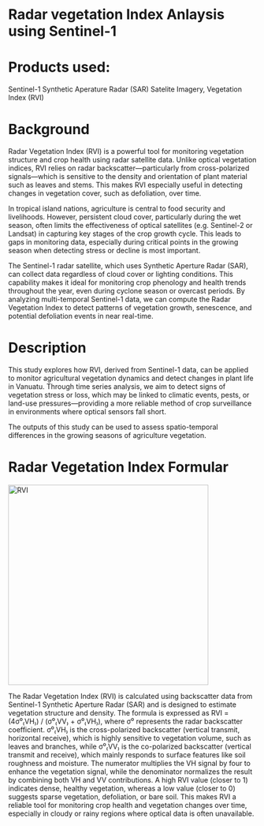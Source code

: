 # Radar vegetation Index Anlaysis using Sentinel-1
# Products used: 
Sentinel-1 Synthetic Aperature Radar (SAR) Satelite Imagery, Vegetation Index (RVI)

# Background
Radar Vegetation Index (RVI) is a powerful tool for monitoring vegetation structure and crop health using radar satellite data. 
Unlike optical vegetation indices, RVI relies on radar backscatter—particularly from cross-polarized signals—which is sensitive to the density and orientation of plant material such as leaves and stems. 
This makes RVI especially useful in detecting changes in vegetation cover, such as defoliation, over time.

In tropical island nations, agriculture is central to food security and livelihoods. 
However, persistent cloud cover, particularly during the wet season, often limits the effectiveness of optical satellites (e.g. Sentinel-2 or Landsat) in capturing key stages of the crop growth cycle. 
This leads to gaps in monitoring data, especially during critical points in the growing season when detecting stress or decline is most important.

The Sentinel-1 radar satellite, which uses Synthetic Aperture Radar (SAR), can collect data regardless of cloud cover or lighting conditions. 
This capability makes it ideal for monitoring crop phenology and health trends throughout the year, even during cyclone season or overcast periods. 
By analyzing multi-temporal Sentinel-1 data, we can compute the Radar Vegetation Index to detect patterns of vegetation growth, senescence, and potential defoliation events in near real-time.

# Description
This study explores how RVI, derived from Sentinel-1 data, can be applied to monitor agricultural vegetation dynamics and detect changes in plant life in Vanuatu. 
Through time series analysis, we aim to detect signs of vegetation stress or loss, which may be linked to climatic events, pests, or land-use pressures—providing a more reliable method of crop surveillance in environments where optical sensors fall short.

The outputs of this study can be used to assess spatio-temporal differences in the growing seasons of agriculture vegetation.

# Radar Vegetation Index Formular
<img width="406" alt="RVI" src="https://github.com/user-attachments/assets/cd565ac7-49ca-4a87-ad05-fa77c3b194d5" />

The Radar Vegetation Index (RVI) is calculated using backscatter data from Sentinel-1 Synthetic Aperture Radar (SAR) and is designed to estimate vegetation structure and density. The formula is expressed as RVI = (4σ⁰₍VH₎) / (σ⁰₍VV₎ + σ⁰₍VH₎), where σ⁰ represents the radar backscatter coefficient. σ⁰₍VH₎ is the cross-polarized backscatter (vertical transmit, horizontal receive), which is highly sensitive to vegetation volume, such as leaves and branches, while σ⁰₍VV₎ is the co-polarized backscatter (vertical transmit and receive), which mainly responds to surface features like soil roughness and moisture. The numerator multiplies the VH signal by four to enhance the vegetation signal, while the denominator normalizes the result by combining both VH and VV contributions. A high RVI value (closer to 1) indicates dense, healthy vegetation, whereas a low value (closer to 0) suggests sparse vegetation, defoliation, or bare soil. This makes RVI a reliable tool for monitoring crop health and vegetation changes over time, especially in cloudy or rainy regions where optical data is often unavailable.
